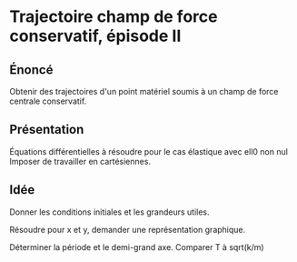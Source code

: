# Trajectoire champ de force conservatif, épisode II

## Énoncé

Obtenir des trajectoires d'un point matériel soumis à un champ de force centrale conservatif.

## Présentation

Équations différentielles à résoudre pour le cas élastique avec ell0 non nul
Imposer de travailler en cartésiennes.

## Idée

Donner les conditions initiales et les grandeurs utiles.

Résoudre pour x et y, demander une représentation graphique.

Déterminer la période et le demi-grand axe. Comparer T à sqrt(k/m)
